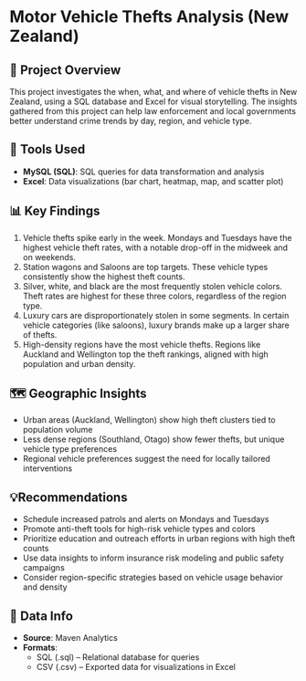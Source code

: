# Motor Vehicle Thefts Analysis (New Zealand)

## 🔎 Project Overview
This project investigates the when, what, and where of vehicle thefts in New Zealand, using a SQL database and Excel for visual storytelling. The insights gathered from this project can help law enforcement and local governments better understand crime trends by day, region, and vehicle type.

## 🔧 Tools Used
* **MySQL (SQL)**: SQL queries for data transformation and analysis
* **Excel**: Data visualizations (bar chart, heatmap, map, and scatter plot)

## 📊 Key Findings
1. Vehicle thefts spike early in the week. Mondays and Tuesdays have the highest vehicle theft rates, with a notable drop-off in the midweek and on weekends.
2. Station wagons and Saloons are top targets. These vehicle types consistently show the highest theft counts.
3. Silver, white, and black are the most frequently stolen vehicle colors. Theft rates are highest for these three colors, regardless of the region type.
4. Luxury cars are disproportionately stolen in some segments. In certain vehicle categories (like saloons), luxury brands make up a larger share of thefts.
5. High-density regions have the most vehicle thefts. Regions like Auckland and Wellington top the theft rankings, aligned with high population and urban density.

## 🗺️ Geographic Insights
* Urban areas (Auckland, Wellington) show high theft clusters tied to population volume
* Less dense regions (Southland, Otago) show fewer thefts, but unique vehicle type preferences
* Regional vehicle preferences suggest the need for locally tailored interventions

## 💡Recommendations
* Schedule increased patrols and alerts on Mondays and Tuesdays 
* Promote anti-theft tools for high-risk vehicle types and colors
* Prioritize education and outreach efforts in urban regions with high theft counts
* Use data insights to inform insurance risk modeling and public safety campaigns
* Consider region-specific strategies based on vehicle usage behavior and density


## 📄 Data Info
* **Source**: Maven Analytics
* **Formats**:
   * SQL (.sql) – Relational database for queries
   * CSV (.csv) – Exported data for visualizations in Excel

